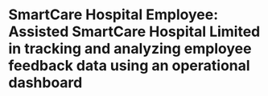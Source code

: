 # SmartCare Hospital Employee: Assisted SmartCare Hospital Limited in tracking and analyzing employee feedback data using an operational dashboard
